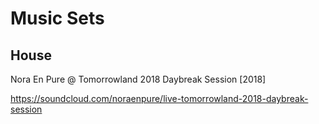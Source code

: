 # Music Sets

## House
Nora En Pure @ Tomorrowland 2018 Daybreak Session [2018]


https://soundcloud.com/noraenpure/live-tomorrowland-2018-daybreak-session
